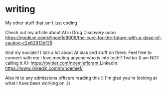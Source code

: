 # writing
My other stuff that isn't just coding

Check out my article about AI in Drug Discovery oooo
https://medium.com/@noeflo8006/the-cure-for-the-future-with-a-dose-of-caution-c2e62913bf39

And my socials!! I talk a lot about AI bias and stuff on there. Feel free to connect with me I love meeting anyone who is into tech!!
Twitter (I am NOT calling it X): https://twitter.com/noemieflorant
LinkedIn: https://www.linkedin.com/in/noemief/


Also hi to any admissions officers reading this :) I'm glad you're looking at what I have been working on :)) 
